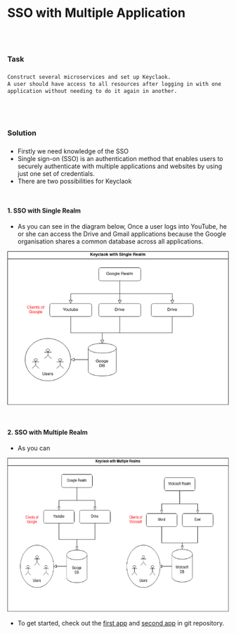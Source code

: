 SSO with Multiple Application
=============================
<br><h3>Task<h3> 
----------------

	Construct several microservices and set up Keyclaok.
	A user should have access to all resources after logging in with one  application without needing to do it again in another. 
 
 
<br><h3>Solution<h3> 
-----------------

- Firstly we need knowledge of the SSO
- Single sign-on (SSO) is an authentication method that enables users to securely authenticate with multiple applications and websites by using just one set of credentials.
- There are two possibilities for Keyclaok 

<br><h4>1. SSO with Single Realm</h4> 

- As you can see in the diagram below, Once a user logs into YouTube, he or she can access the Drive and Gmail applications because the Google organisation shares a common database across all applications. 
<img src="Single Realm.png" alt="Single Realm" style="width:600px;height:350px;">

<br><h4>2. SSO with Multiple Realm</h4> 

- As you can 
<img src="Multiple Realms.png" alt="Multiple Realms" style="width:700px;height:350px;">

- To get started, check out the <a target = "_blank" href="https://github.com/pradipinexture/keycloak-with-spring-boot/tree/main/3.%20SSO%20With%20Multiple%20Application/keycloak-demo">first app</a> and <a target = "_blank" href="https://github.com/pradipinexture/keycloak-with-spring-boot/tree/main/3.%20SSO%20With%20Multiple%20Application/keycloak-demo2">second app</a>  in git repository.
